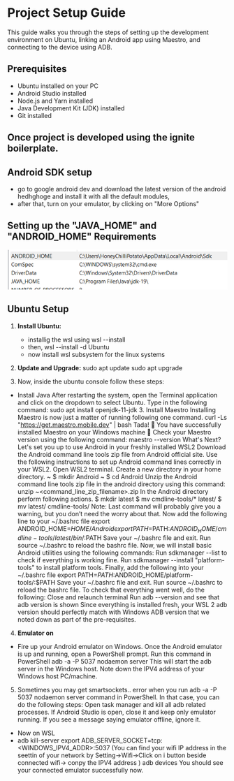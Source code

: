 # Project Setup Guide

This guide walks you through the steps of setting up the development environment on Ubuntu, linking an Android app using Maestro, and connecting to the device using ADB.

## Prerequisites

- Ubuntu installed on your PC
- Android Studio installed
- Node.js and Yarn installed
- Java Development Kit (JDK) installed
- Git installed

## Once project is developed using the ignite boilerplate. 

## Android SDK setup
 - go to google android dev and download the latest version of the android hedhghoge and install it with all the default modules, 
 - after that, turn on your emulator, by clicking on "More Options"

## Setting up the "JAVA_HOME" and "ANDROID_HOME" Requirements 
![Alt text](image.png)

## Ubuntu Setup

1. **Install Ubuntu:**
   - installig the wsl using wsl --install
   - then, wsl --install -d Ubuntu
   - now install wsl subsystem for the linux systems 

2. **Update and Upgrade:**
   sudo apt update
   sudo apt upgrade

3. Now, inside the ubuntu console follow these steps: 
 - Install Java
        After restarting the system, open the Terminal application and click on the dropdown to select Ubuntu. Type in the following command:
        sudo apt install openjdk-11-jdk
        3. Install Maestro
        Installing Maestro is now just a matter of running following one command.
            curl -Ls "https://get.maestro.mobile.dev" | bash
        Tada! 🎉
        You have successfully installed Maestro on your Windows machine 🙌
        Check your Maestro version using the following command:
        maestro --version
        What's Next?
        Let's set you up to use Android in your freshly installed WSL2
        Download the Android command line tools zip file from Android official site.
        Use the following instructions to set up Android command lines correctly in your WSL2.
        Open WSL2 terminal.
        Create a new directory in your home directory.
        ~ $ mkdir Android
        ~ $ cd Android
        Unzip the Android command line tools zip file in the android directory using this command: unzip ~<command_line_zip_filename>.zip
        In the  Android directory perform following actions.
        $ mkdir latest
        $ mv cmdline-tools/* latest/
        $ mv latest/ cmdline-tools/
        Note: Last command will probably give you a warning, but you don’t need the worry about that.
        Now add the following line to your ~/.bashrc file
        export ANDROID_HOME=$HOME/Android
        export PATH=$PATH:$ANDROID_HOME/cmdline-tools/latest/bin/:$PATH
        Save your ~/.bashrc file and exit.
        Run source ~/.bashrc to reload the bashrc file.
        Now, we will install basic Android utilities using the following commands:
        Run sdkmanager --list to check if everything is working fine.
        Run sdkmanager --install "platform-tools" to install platform tools.
        Finally, add the following into your ~/.bashrc file
        export PATH=$PATH:$ANDROID_HOME/platform-tools/:$PATH
        Save your ~/.bashrc file and exit.
        Run source ~/.bashrc to reload the bashrc file.
        To check that everything went well, do the following:
        Close and relaunch terminal
        Run adb --version and see that adb version is shown
        Since everything is installed fresh, your WSL 2 adb version should perfectly match with Windows ADB version that we noted down as part of the pre-requisites.

4. **Emulator on**
 - Fire up your Android emulator on Windows.
    Once the Android emulator is up and running, open a PowerShell prompt.
    Run this command in PowerShell
    adb -a -P 5037 nodaemon server
    This will start the adb server in the Windows host.
    Note down the IPV4 address of your Windows host PC/machine.

5. Sometimes you may get smartsockets.. error when you run adb -a -P 5037 nodaemon server command in PowerShell. In that case, you can do the following steps:
    Open task manager and kill all adb related processes.
    If Android Studio is open, close it and keep only emulator running.
    If you see a message saying emulator offline, ignore it.

 - Now on WSL 
  - adb kill-server
    export ADB_SERVER_SOCKET=tcp:<WINDOWS_IPV4_ADDR>:5037
    (You can find your wifi IP address in the seettin of your network by Setting->Wifi->Click on i button beside connected wifi-> conpy the IPV4 address )
    adb devices
    You should see your connected emulator successfully now.